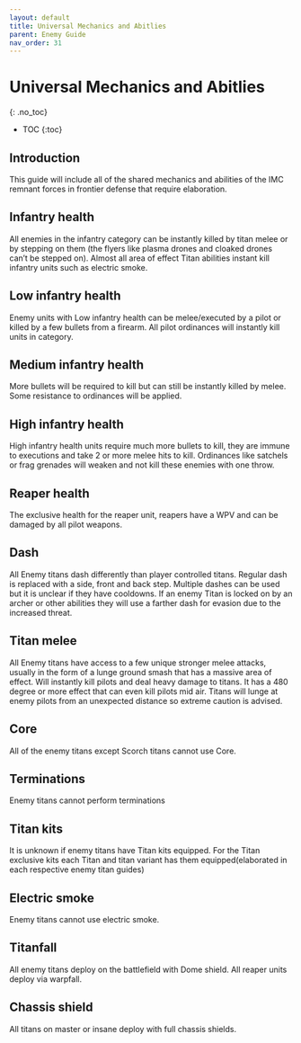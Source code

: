 ```yaml
---
layout: default
title: Universal Mechanics and Abitlies
parent: Enemy Guide
nav_order: 31
---
```


# Universal Mechanics and Abitlies
{: .no_toc}

- TOC
{:toc}

## Introduction

This guide will include all of the shared mechanics and abilities of the IMC remnant forces in frontier defense that require elaboration. 

## Infantry health

All enemies in the infantry category can be instantly killed by titan melee or by stepping on them (the flyers like plasma drones and cloaked drones can’t be stepped on). Almost all area of effect Titan abilities instant kill infantry units such as electric smoke.

## Low infantry health

Enemy units with Low infantry health can be melee/executed by a pilot or killed by a few bullets from a firearm. All pilot ordinances will instantly kill units in category.

## Medium infantry health 

More bullets will be required to kill but can still be instantly killed by melee. Some resistance to ordinances will be applied.

## High infantry health 

High infantry health units require much more bullets to kill, they are immune to executions and take 2 or more melee hits to kill. Ordinances like satchels or frag grenades will weaken and not kill these enemies with one throw. 

## Reaper health 

The exclusive health for the reaper unit, reapers have a WPV and can be damaged by all pilot weapons.

## Dash

All Enemy titans dash differently than player controlled titans. Regular dash is replaced with a side, front and back step. Multiple dashes can be used but it is unclear if they have cooldowns. If an enemy Titan is locked on by an archer or other abilities they will use a farther dash for evasion due to the increased threat.

## Titan melee

All Enemy titans have access to a few unique stronger melee attacks, usually in the form of a lunge ground smash that has a massive area of effect. Will instantly kill pilots and deal heavy damage to titans. It has a 480 degree or more effect that can even kill pilots mid air. Titans will lunge at enemy pilots from an unexpected distance so extreme caution is advised. 

## Core

All of the enemy titans except Scorch titans cannot use Core. 

## Terminations

Enemy titans cannot perform terminations 

## Titan kits 

It is unknown if enemy titans have Titan kits equipped. For the Titan exclusive kits each Titan and titan variant has them equipped(elaborated in each respective enemy titan guides) 

## Electric smoke 

Enemy titans cannot use electric smoke.

## Titanfall

All enemy titans deploy on the battlefield with Dome shield. All reaper units deploy via warpfall.

## Chassis shield 

All titans on master or insane deploy with full chassis shields.